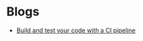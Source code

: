 # Blogs

* [Build and test your code with a CI pipeline](https://www.civo.com/blog/build-and-test-your-code)
